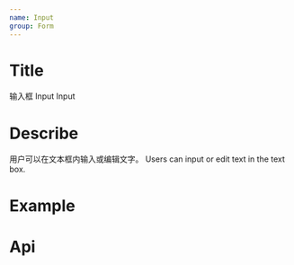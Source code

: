 ```yaml
---
name: Input
group: Form
---
```


# Title

输入框 Input
Input

# Describe

用户可以在文本框内输入或编辑文字。
Users can input or edit text in the text box.

# Example

# Api
